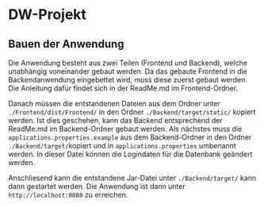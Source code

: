 # DW-Projekt
## Bauen der Anwendung
Die Anwendung besteht aus zwei Teilen (Frontend und Backend), welche unabhängig voneinander gebaut werden. Da das gebaute Frontend in die Backendanwendung eingebettet wird, muss diese zuerst gebaut werden.
Die Anleitung dafür findet sich in der ReadMe.md im Frontend-Ordner.

Danach müssen die entstandenen Dateien aus dem Ordner unter `./Frontend/dist/Frontend/` in den Ordner `./Backend/target/static/` kopiert werden.
Ist dies geschehen, kann das Backend entsprechend der ReadMe.md im Backend-Ordner gebaut werden. Als nächstes muss die `applications.properties.example` aus dem Backend-Ordner in den Ordner `./Backend/target/`kopiert und in `applications.properties` umbenannt werden.
In dieser Datei können die Logindaten für die Datenbank geändert werden.

Anschliesend kann die entstandene Jar-Datei unter `./Backend/target/` kann dann gestartet werden. Die Anwendung ist dann unter `http://localhost:8080` zu erreichen.
